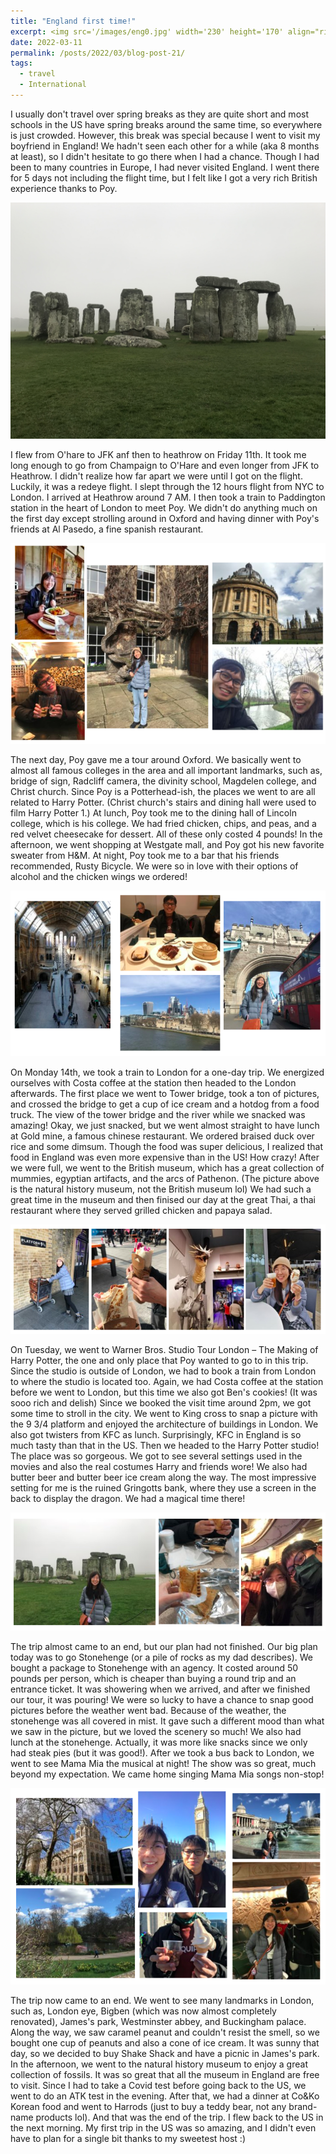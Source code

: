 ```yaml
---
title: "England first time!"
excerpt: <img src='/images/eng0.jpg' width='230' height='170' align="right" hspace="20">  I usually don't travel over spring breaks as they are quite short and most schools in the US have spring breaks around the same time, so everywhere is just crowded. However, this break was special because I went to visit my boyfriend in England! We hadn't seen each other for a while (aka 8 months at least), so I didn't hesitate to go there when I had a chance. Though I had been to many countries in Europe, I had never visited England. I went there for 5 days not including the flight time, but I felt like I got a very rich British experience thanks to Poy. 
date: 2022-03-11
permalink: /posts/2022/03/blog-post-21/
tags:
  - travel
  - International
---
```


I usually don't travel over spring breaks as they are quite short and most schools in the US have spring breaks around the same time, so everywhere is just crowded. However, this break was special because I went to visit my boyfriend in England! We hadn't seen each other for a while (aka 8 months at least), so I didn't hesitate to go there when I had a chance. Though I had been to many countries in Europe, I had never visited England. I went there for 5 days not including the flight time, but I felt like I got a very rich British experience thanks to Poy. 

<p align="center">
  <img src="/images/eng0.jpg">
</p>

I flew from O'hare to JFK anf then to heathrow on Friday 11th. It took me long enough to go from Champaign to O'Hare and even longer from JFK to Heathrow. I didn't realize how far apart we were until I got on the flight. Luckily, it was a redeye flight. I slept through the 12 hours flight from NYC to London. I arrived at Heathrow around 7 AM. I then took a train to Paddington station in the heart of London to meet Poy. We didn't do anything much on the first day except strolling around in Oxford and having dinner with Poy's friends at Al Pasedo, a fine spanish restaurant.

<p align="center">
  <img src="/images/eng1.png">
</p>

The next day, Poy gave me a tour around Oxford. We basically went to almost all famous colleges in the area and all important landmarks, such as, bridge of sign, Radcliff camera, the divinity school, Magdelen college, and Christ church. Since Poy is a Potterhead-ish, the places we went to are all related to Harry Potter. (Christ church's stairs and dining hall were used to film Harry Potter 1.) At lunch, Poy took me to the dining hall of Lincoln college, which is his college. We had fried chicken, chips, and peas, and a red velvet cheesecake for dessert. All of these only costed 4 pounds! In the afternoon, we went shopping at Westgate mall, and Poy got his new favorite sweater from H&M. At night, Poy took me to a bar that his friends recommended, Rusty Bicycle. We were so in love with their options of alcohol and the chicken wings we ordered!

<p align="center">
  <img src="/images/eng2.png">
</p>

On Monday 14th, we took a train to London for a one-day trip. We energized ourselves with Costa coffee at the station then headed to the London afterwards. The first place we went to Tower bridge, took a ton of pictures, and crossed the bridge to get a cup of ice cream and a hotdog from a food truck. The view of the tower bridge and the river while we snacked was amazing! Okay, we just snacked, but we went almost straight to have lunch at Gold mine, a famous chinese restaurant. We ordered braised duck over rice and some dimsum. Though the food was super delicious, I realized that food in England was even more expensive than in the US! How crazy! After we were full, we went to the British museum, which has a great collection of mummies, egyptian artifacts, and the arcs of Pathenon. (The picture above is the natural history museum, not the British museum lol) We had such a great time in the museum and then finised our day at the great Thai, a thai restaurant where they served grilled chicken and papaya salad.

<p align="center">
  <img src="/images/eng3.png">
</p>

On Tuesday, we went to Warner Bros. Studio Tour London – The Making of Harry Potter, the one and only place that Poy wanted to go to in this trip. Since the studio is outside of London, we had to book a train from London to where the studio is located too. Again, we had Costa coffee at the station before we went to London, but this time we also got Ben's cookies! (It was sooo rich and delish) Since we booked the visit time around 2pm, we got some time to stroll in the city. We went to King cross to snap a picture with the 9 3/4 platform and enjoyed the architecture of buildings in London. We also got twisters from KFC as lunch. Surprisingly, KFC in England is so much tasty than that in the US. Then we headed to the Harry Potter studio! The place was so gorgeous. We got to see several settings used in the movies and also the real costumes Harry and friends wore! We also had butter beer and butter beer ice cream along the way. The most impressive setting for me is the ruined Gringotts bank, where they use a screen in the back to display the dragon. We had a magical time there!


<p align="center">
  <img src="/images/eng4.png">
</p>

The trip almost came to an end, but our plan had not finished. Our big plan today was to go Stonehenge (or a pile of rocks as my dad describes). We bought a package to Stonehenge with an agency. It costed around 50 pounds per person, which is cheaper than buying a round trip and an entrance ticket. It was showering when we arrived, and after we finished our tour, it was pouring! We were so lucky to have a chance to snap good pictures before the weather went bad. Because of the weather, the stonehenge was all covered in mist. It gave such a different mood than what we saw in the picture, but we loved the scenery so much! We also had lunch at the stonehenge. Actually, it was more like snacks since we only had steak pies (but it was good!). After we took a bus back to London, we went to see Mama Mia the musical at night! The show was so great, much beyond my expectation. We came home singing Mama Mia songs non-stop!

<p align="center">
  <img src="/images/eng5.png">
</p>

The trip now came to an end. We went to see many landmarks in London, such as, London eye, Bigben (which was now almost completely renovated), James's park, Westminster abbey, and Buckingham palace. Along the way, we saw caramel peanut and couldn't resist the smell, so we bought one cup of peanuts and also a cone of ice cream. It was sunny that day, so we decided to buy Shake Shack and have a picnic in James's park. In the afternoon, we went to the natural history museum to enjoy a great collection of fossils. It was so great that all the museum in England are free to visit. Since I had to take a Covid test before going back to the US, we went to do an ATK test in the evening. After that, we had a dinner at Co&Ko Korean food and went to Harrods (just to buy a teddy bear, not any brand-name products lol). And that was the end of the trip. I flew back to the US in the next morning. My first trip in the US was so amazing, and I didn't even have to plan for a single bit thanks to my sweetest host :)



